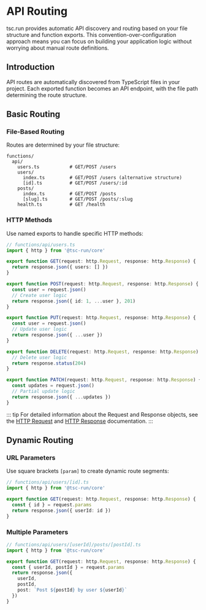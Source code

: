 # API Routing

tsc.run provides automatic API discovery and routing based on your file structure and function exports. This convention-over-configuration approach means you can focus on building your application logic without worrying about manual route definitions.

## Introduction

API routes are automatically discovered from TypeScript files in your project. Each exported function becomes an API endpoint, with the file path determining the route structure.

## Basic Routing

### File-Based Routing

Routes are determined by your file structure:

```
functions/
  api/
    users.ts           # GET/POST /users
    users/
      index.ts         # GET/POST /users (alternative structure)
      [id].ts          # GET/POST /users/:id
    posts/
      index.ts         # GET/POST /posts
      [slug].ts        # GET/POST /posts/:slug
    health.ts          # GET /health
```

### HTTP Methods

Use named exports to handle specific HTTP methods:

```typescript
// functions/api/users.ts
import { http } from '@tsc-run/core'

export function GET(request: http.Request, response: http.Response) {
  return response.json({ users: [] })
}

export function POST(request: http.Request, response: http.Response) {
  const user = request.json()
  // Create user logic
  return response.json({ id: 1, ...user }, 201)
}

export function PUT(request: http.Request, response: http.Response) {
  const user = request.json()
  // Update user logic
  return response.json({ ...user })
}

export function DELETE(request: http.Request, response: http.Response) {
  // Delete user logic
  return response.status(204)
}

export function PATCH(request: http.Request, response: http.Response) {
  const updates = request.json()
  // Partial update logic
  return response.json({ ...updates })
}
```

::: tip
For detailed information about the Request and Response objects, see the [HTTP Request](/0.7.0-alpha/request) and [HTTP Response](/0.7.0-alpha/response) documentation.
:::

## Dynamic Routing

### URL Parameters

Use square brackets `[param]` to create dynamic route segments:

```typescript
// functions/api/users/[id].ts
import { http } from '@tsc-run/core'

export function GET(request: http.Request, response: http.Response) {
  const { id } = request.params
  return response.json({ userId: id })
}
```

### Multiple Parameters

```typescript
// functions/api/users/[userId]/posts/[postId].ts
import { http } from '@tsc-run/core'

export function GET(request: http.Request, response: http.Response) {
  const { userId, postId } = request.params
  return response.json({ 
    userId, 
    postId,
    post: `Post ${postId} by user ${userId}`
  })
}
```
